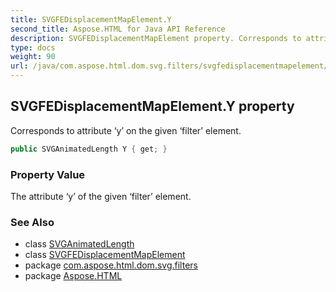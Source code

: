 ```yaml
---
title: SVGFEDisplacementMapElement.Y
second_title: Aspose.HTML for Java API Reference
description: SVGFEDisplacementMapElement property. Corresponds to attribute y on the given filter element
type: docs
weight: 90
url: /java/com.aspose.html.dom.svg.filters/svgfedisplacementmapelement/y/
---
```

## SVGFEDisplacementMapElement.Y property

Corresponds to attribute ‘y’ on the given ‘filter’ element.

```java
public SVGAnimatedLength Y { get; }
```

### Property Value

The attribute ‘y’ of the given ‘filter’ element.

### See Also

* class [SVGAnimatedLength](../../../com.aspose.html.dom.svg.datatypes/svganimatedlength/)
* class [SVGFEDisplacementMapElement](../)
* package [com.aspose.html.dom.svg.filters](../../svgfedisplacementmapelement/)
* package [Aspose.HTML](../../../)
